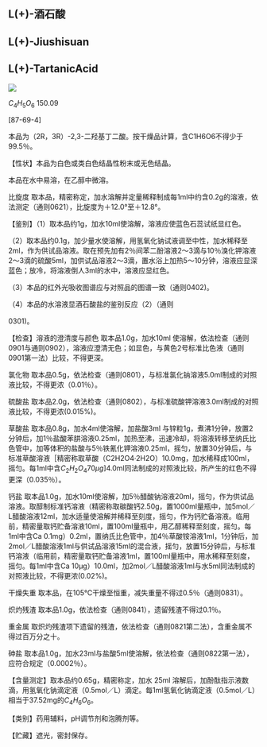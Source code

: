 ## L(+)-酒石酸

## L(+)-Jiushisuan

## L(+)-TartanicAcid

<!-- H OH H O _ { 2 } C CO2H H OH  -->
![](https://web-api.textin.com/ocr_image/external/e29e1173334c0bd7.jpg)

$C_{4}H_{5}O_{6}$ 150.09

[87-69-4]

本品为（2R，3R）-2,3-二羟基丁二酸。按干燥品计算，含C1H6O6不得少于99.5％。

【性状】本品为白色或类白色结晶性粉末或无色结晶。

本品在水中易溶，在乙醇中微溶。

比旋度 取本品，精密称定，加水溶解并定量稀释制成每1ml中约含0.2g的溶液，依法测定（通则0621），比旋度为＋12.0°至＋12.8°。

【鉴别】（1）取本品约1g，加水10ml使溶解，溶液应使蓝色石蕊试纸显红色。

（2）取本品约0.1g，加少量水使溶解，用氢氧化钠试液调至中性，加水稀释至2ml，作为供试品溶液。取在预先加有2％间苯二酚溶液2～3滴与10％溴化钾溶液2～3滴的硫酸5ml，加供试品溶液2～3滴，置水浴上加热5～10分钟，溶液应显深蓝色；放冷，将溶液倒人3ml的水中，溶液应显红色。

（3）本品的红外光吸收图谱应与对照品的图谱一致（通则0402)。

（4）本品的水溶液显酒石酸盐的鉴别反应（2）（通则

0301)。

【检查】溶液的澄清度与颜色 取本品1.0g，加水10ml 使溶解，依法检查（通则0901与通则0902），溶液应澄清无色；如显色，与黄色2号标准比色液（通则0901第一法）比较，不得更深。

氯化物 取本品0.5g，依法检查（通则0801），与标准氯化钠溶液5.0ml制成的对照液比较，不得更浓（0.01％）。

硫酸盐 取本品2.0g，依法检查（通则0802），与标准硫酸钾溶液3.0ml制成的对照液比较，不得更浓(0.015%)。

草酸盐 取本品0.8g，加水4ml使溶解，加盐酸3ml 与锌粒1g，煮沸1分钟，放置2分钟后，加1％盐酸苯肼溶液0.25ml，加热至沸，迅速冷却，将溶液转移至纳氏比色管中，加等体积的盐酸与5％铁氰化钾溶液0.25ml，摇匀，放置30分钟后，与标准草酸溶液［精密称取草酸（C2H2O4·2H2O）10.0mg，加水稀释成100ml，摇匀。每1ml中含$C_{2}H_{2}O_{4}70\mu g]$4.0ml同法制成的对照液比较，所产生的红色不得更深（0.035％）。

钙盐 取本品1.0g，加水10ml使溶解，加5％醋酸钠溶液20ml，摇匀，作为供试品溶液。取醇制标准钙溶液（精密称取碳酸钙2.50g，置1000ml量瓶中，加5mol／L醋酸溶液12ml，加水适量使溶解并稀释至刻度，摇匀，作为钙贮备溶液。临用前，精密量取钙贮备溶液10ml，置100ml量瓶中，用乙醇稀释至刻度，摇匀。每1ml中含Ca 0.1mg）0.2ml，置纳氏比色管中，加4％草酸铵溶液1ml，1分钟后，加2mol／L醋酸溶液1ml与供试品溶液15ml的混合液，摇匀，放置15分钟后，与标准钙溶液（临用前，精密量取钙贮备溶液1ml，置100ml量瓶中，用水稀释至刻度，摇匀。每1ml中含Ca 10μg）10.0ml，加2mol／L醋酸溶液1ml与水5ml同法制成的对照液比较，不得更浓(0.02%)。

干燥失重 取本品，在105℃干燥至恒重，减失重量不得过0.5％（通则0831）。

炽灼残渣 取本品1.0g，依法检查（通则0841），遗留残渣不得过0.1％。

重金属 取炽灼残渣项下遗留的残渣，依法检查（通则0821第二法），含重金属不得过百万分之十。

砷盐 取本品1.0g，加水23ml与盐酸5ml使溶解，依法检查（通则0822第一法），应符合规定（0.0002％）。

【含量测定】取本品约0.65g，精密称定，加水 25ml 溶解后，加酚酞指示液数滴，用氢氧化钠滴定液（0.5mol／L）滴定。每1ml氢氧化钠滴定液（0.5mol／L）相当于37.52mg的$C_{4}H_{6}O_{6}。$

【类别】药用辅料，pH调节剂和泡腾剂等。

【贮藏】遮光，密封保存。